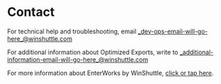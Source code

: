 # Contact

For technical help and troubleshooting, email _dev-ops-email-will-go-here_@winshuttle.com

For additional information about Optimized Exports, write to _additional-information-email-will-go-here_@winshuttle.com

For more information about EnterWorks by WinShuttle, [click or tap here](https://www.winshuttle.com/products/enterworks).